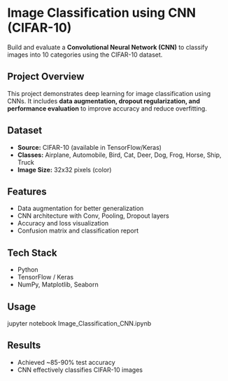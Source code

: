 # Image Classification using CNN (CIFAR-10)

Build and evaluate a **Convolutional Neural Network (CNN)** to classify images into 10 categories using the CIFAR-10 dataset.

## Project Overview
This project demonstrates deep learning for image classification using CNNs. It includes **data augmentation, dropout regularization, and performance evaluation** to improve accuracy and reduce overfitting.

## Dataset
- **Source:** CIFAR-10 (available in TensorFlow/Keras)
- **Classes:** Airplane, Automobile, Bird, Cat, Deer, Dog, Frog, Horse, Ship, Truck
- **Image Size:** 32x32 pixels (color)

## Features
- Data augmentation for better generalization
- CNN architecture with Conv, Pooling, Dropout layers
- Accuracy and loss visualization
- Confusion matrix and classification report

## Tech Stack
- Python
- TensorFlow / Keras
- NumPy, Matplotlib, Seaborn

## Usage
jupyter notebook Image_Classification_CNN.ipynb

## Results
- Achieved ~85-90% test accuracy
- CNN effectively classifies CIFAR-10 images
